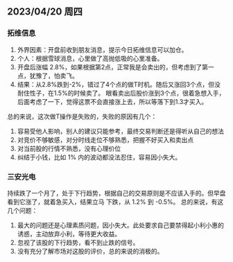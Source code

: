 ## 2023/04/20 周四

### 拓维信息
1. 外界因素：开盘前收到朋友消息，提示今日拓维信息可以加仓。
2. 个人：根据雪球消息，心里做了高抛低吸的心里准备。
3. 开盘后涨幅 2.8%，如果根据第2点，正常我是会卖出的，但考虑到了第一点，犹豫了，怕卖飞。
4. 结果：从2.8%跌到-2%，错过了4个点的做T时机。随后又涨回3个点，但没耐住性子，在1.5%的时候卖了。
眼看卖出后股价涨到3个点，很着急想入手，后面考虑了一下，觉得这票不会直接涨上去，所以等落下到1.3才买入。

总的来说，这次做T操作是失败的，失败的原因有几个：
1) 容易受他人影响，别人的建议只能参考，最终交易判断还是得听从自己的想法
2) 对竞价不够敏感，对分时线走位不够熟悉，把握不好买入和卖出点
3) 对当前股的行情不熟悉，没有心理价位
4) 纠结于小钱，比如 1% 内的波动都没法忍住，容易因小失大。

### 三安光电
持续跌了一个月了，处于下行趋势，根据自己的交易原则是不应该入手的。但早盘看到它涨了，就着急买入，结果立马
下跌，从 1.2% 到 -0.5%。
总的来说，有这几个问题：
1. 最大的问题还是心理素质问题，因小失大。此处要求自己要禁得起小利小惠的诱惑，主动放弃小利，等待更大收益。
2. 忽视了该股的下行趋势，看不到止跌的信号。
3. 没有充分了解市场对这股的评价，总的来说的消极的。


